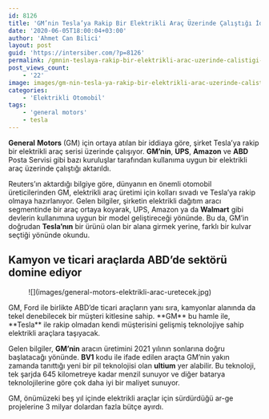 ```yaml
---
id: 8126
title: 'GM’nin Tesla’ya Rakip Bir Elektrikli Araç Üzerinde Çalıştığı İddia Edildi'
date: '2020-06-05T18:00:04+03:00'
author: 'Ahmet Can Bilici'
layout: post
guid: 'https://intersiber.com/?p=8126'
permalink: /gmnin-teslaya-rakip-bir-elektrikli-arac-uzerinde-calistigi-iddia-edildi/
post_views_count:
    - '22'
image: images/gm-nin-tesla-ya-rakip-bir-elektrikli-arac-uzerinde-calistigi-iddia-edildi.jpg
categories:
    - 'Elektrikli Otomobil'
tags:
    - 'general motors'
    - tesla
---
```


**General** **Motors** (GM) için ortaya atılan bir iddiaya göre, şirket Tesla’ya rakip bir elektrikli araç serisi üzerinde çalışıyor. **GM’nin**, **UPS**, **Amazon** ve **ABD** Posta Servisi gibi bazı kuruluşlar tarafından kullanıma uygun bir elektrikli araç üzerinde çalıştığı aktarıldı.

Reuters’ın aktardığı bilgiye göre, dünyanın en önemli otomobil üreticilerinden GM, elektrikli araç üretimi için kolları sıvadı ve Tesla’ya rakip olmaya hazırlanıyor. Gelen bilgiler, şirketin elektrikli dağıtım aracı segmentinde bir araç ortaya koyarak, UPS, Amazon ya da **Walmart** gibi devlerin kullanımına uygun bir model geliştireceği yönünde. Bu da, GM’in doğrudan **Tesla’nın** bir ürünü olan bir alana girmek yerine, farklı bir kulvar seçtiği yönünde okundu.

## Kamyon ve ticari araçlarda ABD’de sektörü domine ediyor

<figure class="wp-block-image size-large">![](images/general-motors-elektrikli-arac-uretecek.jpg)</figure>GM, Ford ile birlikte ABD’de ticari araçların yanı sıra, kamyonlar alanında da tekel denebilecek bir müşteri kitlesine sahip. **GM** bu hamle ile, **Tesla** ile rakip olmadan kendi müşterisini gelişmiş teknolojiye sahip elektrikli araçlara taşıyacak.

Gelen bilgiler, **GM’nin** aracın üretimini 2021 yılının sonlarına doğru başlatacağı yönünde. **BV1** kodu ile ifade edilen araçta GM’nin yakın zamanda tanıttığı yeni bir pil teknolojisi olan **ultium** yer alabilir. Bu teknoloji, tek şarjda 645 kilometreye kadar menzil sunuyor ve diğer batarya teknolojilerine göre çok daha iyi bir maliyet sunuyor.

GM, önümüzeki beş yıl içinde elektrikli araçlar için sürdürdüğü ar-ge projelerine 3 milyar dolardan fazla bütçe ayırdı.